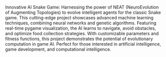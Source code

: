 Innovative AI Snake Game: Harnessing the power of NEAT (NeuroEvolution of Augmenting Topologies) to evolve intelligent agents for the classic Snake game. This cutting-edge project showcases advanced machine learning techniques, combining neural networks and genetic algorithms. Featuring real-time pygame visualization, the AI learns to navigate, avoid obstacles, and optimize food collection strategies. With customizable parameters and fitness functions, this project demonstrates the potential of evolutionary computation in game AI. Perfect for those interested in artificial intelligence, game development, and computational intelligence.